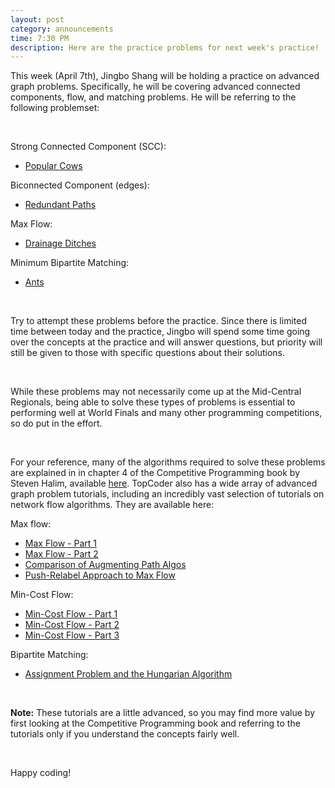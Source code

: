 ```yaml
---
layout: post
category: announcements
time: 7:30 PM
description: Here are the practice problems for next week's practice!
---
```


This week (April 7th), Jingbo Shang will be holding a practice on 
advanced graph problems. Specifically, he will be covering advanced connected 
components, flow, and matching problems. He will be referring to the following 
problemset:

<br/>

Strong Connected Component (SCC):

  * [Popular Cows][1]

Biconnected Component (edges):

  * [Redundant Paths][2]

Max Flow: 

  * [Drainage Ditches][3]

Minimum Bipartite Matching: 

  * [Ants][4]


<br/>

Try to attempt these problems before the practice. Since there is limited time 
between today and the practice, Jingbo will spend some time going over the concepts 
at the practice and will answer questions, but priority will still be given to 
those with specific questions about their solutions.

<br/>

While these problems may not necessarily come up at the Mid-Central Regionals, being 
able to solve these types of problems is essential to performing well at World Finals 
and many other programming competitions, so do put in the effort.

<br/>

For your reference, many of the algorithms required to solve these problems are 
explained in in chapter 4 of the Competitive Programming book by Steven Halim, available 
[here][Halim]. 
TopCoder also has a wide array of advanced graph problem tutorials, including an 
incredibly vast selection of tutorials on network flow algorithms. They are 
available here:

Max flow:

  * [Max Flow - Part 1][5]
  * [Max Flow - Part 2][6]
  * [Comparison of Augmenting Path Algos][7]
  * [Push-Relabel Approach to Max Flow][8]

Min-Cost Flow:

  * [Min-Cost Flow - Part 1][9]
  * [Min-Cost Flow - Part 2][10]
  * [Min-Cost Flow - Part 3][11]

Bipartite Matching:

  * [Assignment Problem and the Hungarian Algorithm][12]

<br/>

<b>Note:</b> These tutorials are a little advanced, so you may find more value by 
first looking at the Competitive Programming book and referring to the tutorials only 
if you understand the concepts fairly well.

<br/>

Happy coding!

[Halim]: http://www.comp.nus.edu.sg/~stevenha/myteaching/competitive_programming/cp1.pdf
[1]: http://poj.org/problem?id=2186
[2]: http://poj.org/problem?id=3177
[3]: http://poj.org/problem?id=1273
[4]: http://poj.org/problem?id=3565
[5]: https://www.topcoder.com/community/data-science/data-science-tutorials/maximum-flow-section-1/
[6]: https://www.topcoder.com/community/data-science/data-science-tutorials/maximum-flow-section-2/
[7]: https://www.topcoder.com/community/data-science/data-science-tutorials/maximum-flow-augmenting-path-algorithms-comparison/
[8]: https://www.topcoder.com/community/data-science/data-science-tutorials/push-relabel-approach-to-the-maximum-flow-problem/
[9]: https://www.topcoder.com/community/data-science/data-science-tutorials/minimum-cost-flow-part-one-key-concepts/
[10]: https://www.topcoder.com/community/data-science/data-science-tutorials/minimum-cost-flow-part-two-algorithms/
[11]: https://www.topcoder.com/community/data-science/data-science-tutorials/minimum-cost-flow-part-three-applications/
[12]: https://www.topcoder.com/community/data-science/data-science-tutorials/assignment-problem-and-hungarian-algorithm/
